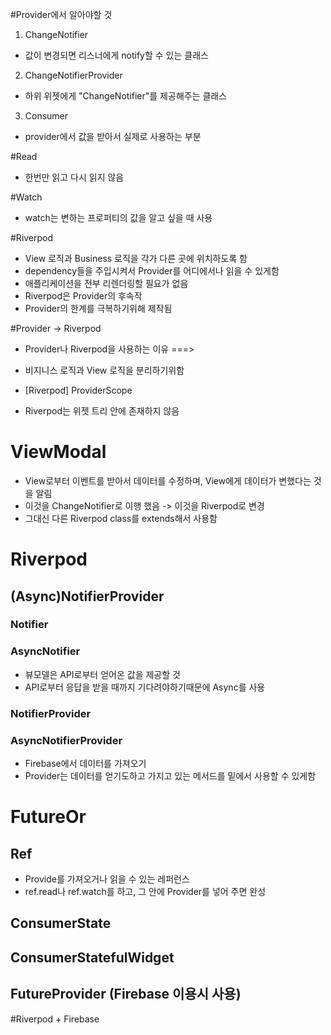 #Provider에서 알아야할 것
1) ChangeNotifier
- 값이 변경되면 리스너에게 notify할 수 있는 클래스

2) ChangeNotifierProvider
- 하위 위젯에게 "ChangeNotifier"를 제공해주는 클래스

3) Consumer
- provider에서 값을 받아서 실제로 사용하는 부분

#Read
- 한번만 읽고 다시 읽지 않음

#Watch
- watch는 변하는 프로퍼티의 값을 알고 싶을 때 사용

#Riverpod
- View 로직과 Business 로직을 각가 다른 곳에 위치하도록 함
- dependency들을 주입시켜서 Provider를 어디에서나 읽을 수 있게함
- 애플리케이션을 전부 리렌더링할 필요가 없음
- Riverpod은 Provider의 후속작
- Provider의 한계를 극복하기위해 제작됨

#Provider -> Riverpod 
- Provider나 Riverpod을 사용하는 이유 ===>
- 비지니스 로직과 View 로직을 분리하기위함

- [Riverpod] ProviderScope
- Riverpod는 위젯 트리 안에 존재하지 않음

# ViewModal
- View로부터 이벤트를 받아서 데이터를 수정하며, View에게 데이터가 변했다는 것을 알림
- 이것을 ChangeNotifier로 이행 했음 -> 이것을 Riverpod로 변경
- 그대신 다른 Riverpod class를 extends해서 사용함

# Riverpod
## (Async)NotifierProvider

### Notifier

### AsyncNotifier
- 뷰모델은 API로부터 얻어온 값을 제공할 것
- API로부터 응답을 받을 때까지 기다려야하기때문에 Async를 사용

### NotifierProvider
### AsyncNotifierProvider
- Firebase에서 데이터를 가져오기
- Provider는 데이터를 얻기도하고 가지고 있는 메서드를 밑에서 사용할 수 있게함

# FutureOr


## Ref
- Provide를 가져오거나 읽을 수 있는 레퍼런스
- ref.read나 ref.watch를 하고, 그 안에 Provider를 넣어 주면 완성

## ConsumerState
## ConsumerStatefulWidget

## FutureProvider (Firebase 이용시 사용)


#Riverpod + Firebase
